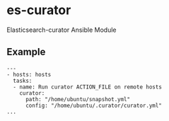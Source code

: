 # es-curator
Elasticsearch-curator Ansible Module


## Example

```
---
- hosts: hosts
  tasks:
  - name: Run curator ACTION_FILE on remote hosts
    curator:
      path: "/home/ubuntu/snapshot.yml"
      config: "/home/ubuntu/.curator/curator.yml"
...
```

